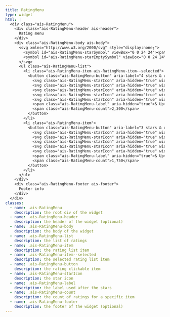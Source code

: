```yaml
---
title: RatingMenu
type: widget
html: |
  <div class="ais-RatingMenu">
    <div class="ais-RatingMenu-header ais-header">
      Rating menu
    </div>
    <div class="ais-RatingMenu-body ais-body">
      <svg xmlns="http://www.w3.org/2000/svg" style="display:none;">
        <symbol id="ais-RatingMenu-starSymbol" viewBox="0 0 24 24"><path d="M12 .288l2.833 8.718h9.167l-7.417 5.389 2.833 8.718-7.416-5.388-7.417 5.388 2.833-8.718-7.416-5.389h9.167z"/></symbol>
        <symbol id="ais-RatingMenu-starEmptySymbol" viewBox="0 0 24 24" width="24" height="24"><path d="M12 6.76l1.379 4.246h4.465l-3.612 2.625 1.379 4.246-3.611-2.625-3.612 2.625 1.379-4.246-3.612-2.625h4.465l1.38-4.246zm0-6.472l-2.833 8.718h-9.167l7.416 5.389-2.833 8.718 7.417-5.388 7.416 5.388-2.833-8.718 7.417-5.389h-9.167l-2.833-8.718z"/></symbol>
      </svg>
      <ul class="ais-RatingMenu-list">
        <li class="ais-RatingMenu-item ais-RatingMenu-item--selected">
          <button class="ais-RatingMenu-button" aria-label="4 stars & up">
            <svg class="ais-RatingMenu-starIcon" aria-hidden="true" width="24" height="24"><use xlink:href="#ais-RatingMenu-starSymbol"></use></svg>
            <svg class="ais-RatingMenu-starIcon" aria-hidden="true" width="24" height="24"><use xlink:href="#ais-RatingMenu-starSymbol"></use></svg>
            <svg class="ais-RatingMenu-starIcon" aria-hidden="true" width="24" height="24"><use xlink:href="#ais-RatingMenu-starSymbol"></use></svg>
            <svg class="ais-RatingMenu-starIcon" aria-hidden="true" width="24" height="24"><use xlink:href="#ais-RatingMenu-starSymbol"></use></svg>
            <svg class="ais-RatingMenu-starIcon" aria-hidden="true" width="24" height="24"><use xlink:href="#ais-RatingMenu-starEmptySymbol"></use></svg>
            <span class="ais-RatingMenu-label" aria-hidden="true">& Up</span>
            <span class="ais-RatingMenu-count">2,300</span>
          </button>
        </li>
        <li class="ais-RatingMenu-item">
          <button class="ais-RatingMenu-button" aria-label="3 stars & up">
            <svg class="ais-RatingMenu-starIcon" aria-hidden="true" width="24" height="24"><use xlink:href="#ais-RatingMenu-starSymbol"></use></svg>
            <svg class="ais-RatingMenu-starIcon" aria-hidden="true" width="24" height="24"><use xlink:href="#ais-RatingMenu-starSymbol"></use></svg>
            <svg class="ais-RatingMenu-starIcon" aria-hidden="true" width="24" height="24"><use xlink:href="#ais-RatingMenu-starSymbol"></use></svg>
            <svg class="ais-RatingMenu-starIcon" aria-hidden="true" width="24" height="24"><use xlink:href="#ais-RatingMenu-starEmptySymbol"></use></svg>
            <svg class="ais-RatingMenu-starIcon" aria-hidden="true" width="24" height="24"><use xlink:href="#ais-RatingMenu-starEmptySymbol"></use></svg>
            <span class="ais-RatingMenu-label" aria-hidden="true">& Up</span>
            <span class="ais-RatingMenu-count">1,750</span>
          </button>
        </li>
      </ul>
    </div>
    <div class="ais-RatingMenu-footer ais-footer">
      Footer info
    </div>
  </div>
classes:
  - name: .ais-RatingMenu
    description: the root div of the widget
  - name: .ais-RatingMenu-header
    description: the header of the widget (optional)
  - name: .ais-RatingMenu-body
    description: the body of the widget
  - name: .ais-RatingMenu-list
    description: the list of ratings
  - name: .ais-RatingMenu-item
    description: the rating list item
  - name: .ais-RatingMenu-item--selected
    description: the selected rating list item
  - name: .ais-RatingMenu-button
    description: the rating clickable item
  - name: .ais-RatingMenu-starIcon
    description: the star icon
  - name: .ais-RatingMenu-label
    description: the label used after the stars
  - name: .ais-RatingMenu-count
    description: the count of ratings for a specific item
  - name: .ais-RatingMenu-footer
    description: the footer of the widget (optional)
---
```


